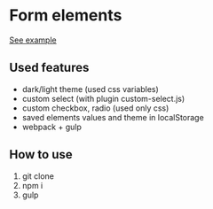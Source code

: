 <h1>Form elements</h1>
<p><a href="https://systemshock89.github.io/test-inputs/">See example</a></p>

<h2>Used features</h2>
<ul>
    <li>dark/light theme (used css variables)</li>
    <li>custom select (with plugin custom-select.js)</li>
    <li>custom checkbox, radio (used only css)</li>
    <li>saved elements values and theme in localStorage</li>
    <li>webpack + gulp</li>
</ul>

<h2>How to use</h2>
<ol>
    <li>git clone</li>
    <li>npm i</li>
    <li>gulp</li>
</ol>